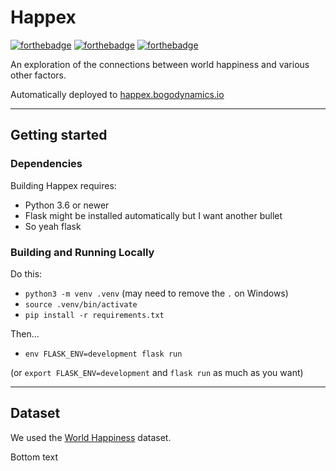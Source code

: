 # Happex

[![forthebadge](https://forthebadge.com/images/badges/built-with-love.svg)](https://forthebadge.com)
[![forthebadge](https://forthebadge.com/images/badges/fuck-it-ship-it.svg)](https://forthebadge.com)
[![forthebadge](https://forthebadge.com/images/badges/does-not-contain-msg.svg)](https://forthebadge.com)

An exploration of the connections between world happiness and various other factors.

Automatically deployed to [happex.bogodynamics.io](https://happex.bogodynamics.io/)

---

## Getting started

### Dependencies

Building Happex requires:
- Python 3.6 or newer
- Flask might be installed automatically but I want another bullet
- So yeah flask

### Building and Running Locally

Do this:

- `python3 -m venv .venv` (may need to remove the `.` on Windows)
- `source .venv/bin/activate`
- `pip install -r requirements.txt`

Then...

- `env FLASK_ENV=development flask run`

(or `export FLASK_ENV=development` and `flask run` as much as you want)

---

## Dataset

We used the [World Happiness](https://worldhappiness.report/ed/2019/) dataset.

Bottom text
